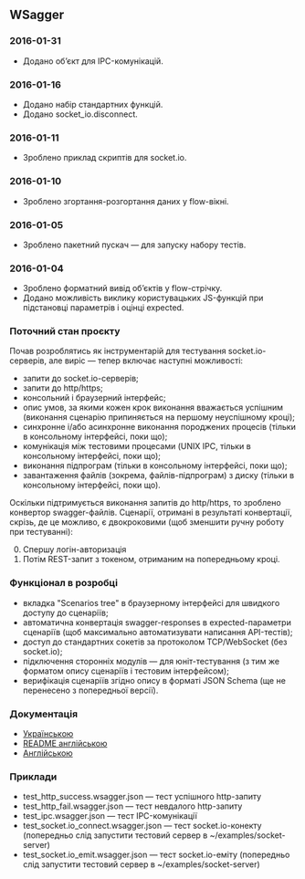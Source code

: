 ## WSagger 

### 2016-01-31

* Додано обʼєкт для IPC-комунікацій.

### 2016-01-16

* Додано набір стандартних функцій.
* Додано socket_io.disconnect.

### 2016-01-11

* Зроблено приклад скриптів для socket.io.

### 2016-01-10

* Зроблено згортання-розгортання даних у flow-вікні.

### 2016-01-05

* Зроблено пакетний пускач — для запуску набору тестів.

### 2016-01-04

* Зроблено форматний вивід обʼєктів у flow-стрічку.
* Додано можливість виклику користувацьких JS-функцій при підстановці параметрів і оцінці expected.


### Поточний стан проєкту

Почав розроблятись як інструментарій для тестування socket.io-серверів, але виріс — тепер включає наступні можливості:

* запити до socket.io-серверів;
* запити до http/https; 
* консольний і браузерний інтерфейс;
* опис умов, за якими кожен крок виконання вважається успішним (виконання сценарію припиняється на першому неуспішному кроці);
* синхронне і/або асинхронне виконання породжених процесів (тільки в консольному інтерфейсі, поки що);
* комунікація між тестовими процесами (UNIX IPC, тільки в консольному інтерфейсі, поки що);
* виконання підпрограм (тільки в консольному інтерфейсі, поки що);
* завантаження файлів (зокрема, файлів-підпрограм) з диску (тільки в консольному інтерфейсі, поки що).

Оскільки підтримується виконання запитів до http/https, то зроблено конвертор swagger-файлів. Сценарії, отримані в результаті конвертації, скрізь, де це можливо, є двокроковими (щоб зменшити ручну роботу при тестуванні):

0. Спершу логін-авторизація
1. Потім REST-запит з токеном, отриманим на попередньому кроці.
   

### Функціонал в розробці 

* вкладка "Scenarios tree" в браузерному інтерфейсі для швидкого доступу до сценаріїв;
* автоматична конвертація swagger-responses в expected-параметри сценаріїв (щоб максимально автоматизувати написання API-тестів);
* доступ до стандартних сокетів за протоколом TCP/WebSocket (без socket.io);
* підключення сторонніх модулів — для юніт-тестування (з тим же форматом опису сценаріїв і тестовим інтерфейсом);
* верифікація сценаріїв згідно опису в форматі JSON Schema (ще не перенесено з попередньої версії).
   

### Документація

* [Українською](./manual.md)   
* [README англійською](./readme.en.md)
* [Англійською](./manual.en.md)


### Приклади

* test_http_success.wsagger.json      — тест успішного http-запиту
* test_http_fail.wsagger.json         — тест невдалого http-запиту
* test_ipc.wsagger.json               — тест IPC-комунікації
* test_socket.io_connect.wsagger.json — тест socket.io-конекту (попередньо слід запустити тестовий сервер в ~/examples/socket-server)
* test_socket.io_emit.wsagger.json    — тест socket.io-еміту   (попередньо слід запустити тестовий сервер в ~/examples/socket-server)
